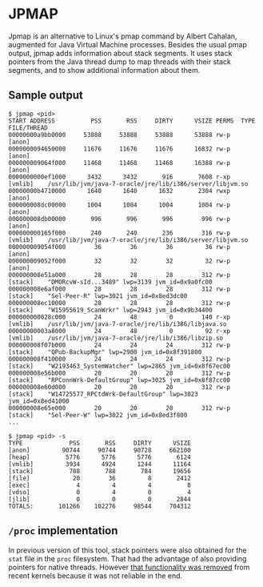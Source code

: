 # JPMAP

Jpmap is an alternative to Linux's pmap command by Albert Cahalan, augmented for Java Virtual Machine processes. Besides the usual pmap output, jpmap adds information about stack segments. It uses stack pointers from the Java thread dump to map threads with their stack segments, and to show additional information about them.

## Sample output

	$ jpmap <pid>
	START ADDRESS          PSS       RSS     DIRTY      VSIZE PERMS  TYPE       FILE/THREAD
	00000000a9bb0000     53888     53888     53888      53888 rw-p   [anon]     
	0000000094650000     11676     11676     11676      16832 rw-p   [anon]     
	000000009064f000     11468     11468     11468      16388 rw-p   [anon]     
	0000000000ef1000      3432      3432       916       7608 r-xp   [vmlib]    /usr/lib/jvm/java-7-oracle/jre/lib/i386/server/libjvm.so
	00000000b4710000      1640      1640      1632       2304 rwxp   [anon]     
	000000008dc00000      1004      1004      1004       1004 rw-p   [anon]     
	000000008db00000       996       996       996        996 rw-p   [anon]     
	000000000165f000       240       240       236        316 rw-p   [vmlib]    /usr/lib/jvm/java-7-oracle/jre/lib/i386/server/libjvm.so
	000000009054f000        36        36        36         36 rw-p   [anon]     
	000000009052f000        32        32        32         32 rw-p   [anon]     
	000000008e51a000        28        28        28        312 rw-p   [stack]    "DMORcvW-sId...3489" lwp=3139 jvm_id=0x9a0fc00
	000000008e6af000        28        28        28        312 rw-p   [stack]    "Sel-Peer-R" lwp=3021 jvm_id=0x8ed3dc00
	000000008ec10000        28        28        28        312 rw-p   [stack]    "W15955619_ScanWrkr" lwp=2943 jvm_id=0x9b34400
	000000000028c000        24        48         0        140 r-xp   [vmlib]    /usr/lib/jvm/java-7-oracle/jre/lib/i386/libjava.so
	00000000003a8000        24        48         0         92 r-xp   [vmlib]    /usr/lib/jvm/java-7-oracle/jre/lib/i386/libzip.so
	000000008f07b000        24        24        24        312 rw-p   [stack]    "QPub-BackupMgr" lwp=2900 jvm_id=0x8f391800
	000000008f410000        24        24        24        312 rw-p   [stack]    "W2193463_SystemWatcher" lwp=2865 jvm_id=0x8f67ec00
	000000008e56b000        20        20        20        312 rw-p   [stack]    "RPConnWrk-DefaultGroup" lwp=3025 jvm_id=0x8f87cc00
	000000008e60d000        20        20        20        312 rw-p   [stack]    "W14725577_RPCtdWrk-DefaultGroup" lwp=3023 jvm_id=0x8ed41000
	000000008e65e000        20        20        20        312 rw-p   [stack]    "Sel-Peer-W" lwp=3022 jvm_id=0x8ed3f800
	...

	$ jpmap <pid> -s
	TYPE             PSS       RSS     DIRTY      VSIZE
	[anon]         90744     90744     90728     662100
	[heap]          5776      5776      5776       6124
	[vmlib]         3934      4924      1244      11164
	[stack]          788       788       784      19656
	[file]            20        36         8       2412
	[exec]             4         4         4          8
	[vdso]             0         4         0          4
	[jlib]             0         0         0       2844
	TOTALS:       101266    102276     98544     704312

## `/proc` implementation

In previous version of this tool, stack pointers were also obtained for the `stat` file in the `proc` filesystem. That had the advantage of also providing pointers for native threads. However [that functionality was removed](https://lore.kernel.org/lkml/20160912152203.052491949@linuxfoundation.org/) from recent kernels because it was not reliable in the end.
